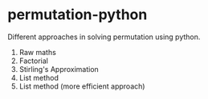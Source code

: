 # permutation-python
Different approaches in solving permutation using python.
1. Raw maths
2. Factorial
3. Stirling's Approximation
4. List method
5. List method (more efficient approach)

